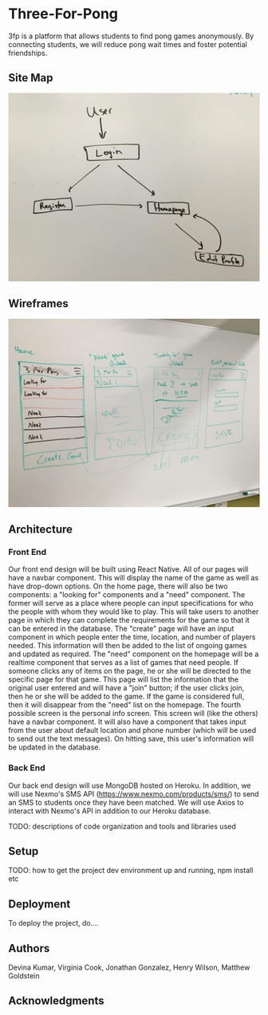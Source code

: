 # Three-For-Pong

3fp is a platform that allows students to find pong games anonymously. By connecting students, we will reduce pong wait times and foster potential friendships.

## Site Map

![](./images/site_map.png)

## Wireframes

![](./images/wireframes.png)

## Architecture


### Front End

Our front end design will be built using React Native. All of our pages will have a navbar component. This will display the name of the game as well as have drop-down options. On the home page, there will also be two components: a "looking for" components and a "need" component. The former will serve as a place where people can input specifications for who the people with whom they would like to play. This will take users to another page in which they can complete the requirements for the game so that it can be entered in the database. The "create" page will have an input component in which people enter the time, location, and number of players needed. This information will then be added to the list of ongoing games and updated as required. The "need" component on the homepage will be a realtime component that serves as a list of games that need people. If someone clicks any of items on the page, he or she will be directed to the specific page for that game. This page will list the information that the original user entered and will have a "join" button; if the user clicks join, then he or she will be added to the game. If the game is considered full, then it will disappear from the "need" list on the homepage. The fourth possible screen is the personal info screen.  This screen will (like the others) have a navbar component. It will also have a component that takes input from the user about default location and phone number (which will be used to send out the text messages). On hitting save, this user's information will be updated in the database.

### Back End

Our back end design will use MongoDB hosted on Heroku.
In addition, we will use Nexmo's SMS API (https://www.nexmo.com/products/sms/) to send an SMS to students once they have been matched. We will use Axios to interact with Nexmo's API in addition to our Heroku database.

TODO:  descriptions of code organization and tools and libraries used

## Setup

TODO: how to get the project dev environment up and running, npm install etc

## Deployment

To deploy the project, do....



## Authors

Devina Kumar, Virginia Cook, Jonathan Gonzalez, Henry Wilson, Matthew Goldstein

## Acknowledgments
